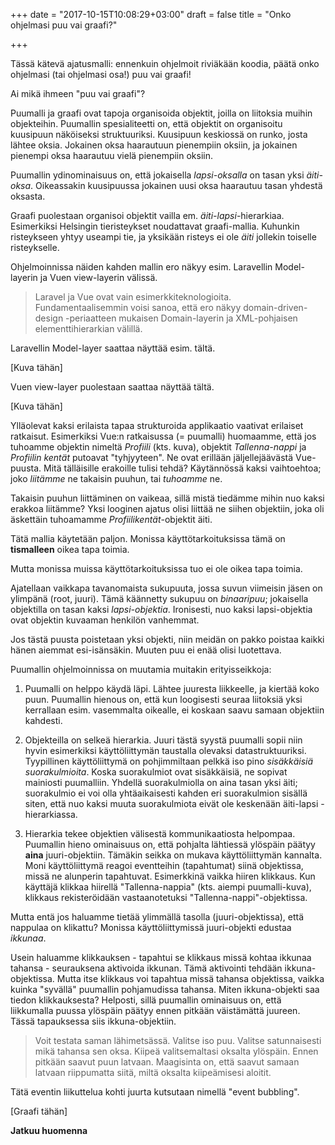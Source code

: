 +++
date = "2017-10-15T10:08:29+03:00"
draft = false
title = "Onko ohjelmasi puu vai graafi?"

+++

Tässä kätevä ajatusmalli: ennenkuin ohjelmoit riviäkään koodia, päätä onko ohjelmasi (tai ohjelmasi osa!) puu vai graafi!

Ai mikä ihmeen "puu vai graafi"?

Puumalli ja graafi ovat tapoja organisoida objektit, joilla on liitoksia muihin objekteihin. Puumallin spesialiteetti on, että objektit on organisoitu kuusipuun näköiseksi struktuuriksi. Kuusipuun keskiossä on runko, josta lähtee oksia. Jokainen oksa haarautuun pienempiin oksiin, ja jokainen pienempi oksa haarautuu vielä pienempiin oksiin. 

Puumallin ydinominaisuus on, että jokaisella *lapsi-oksalla* on tasan yksi *äiti-oksa*. Oikeassakin kuusipuussa jokainen uusi oksa haarautuu tasan yhdestä oksasta. 

Graafi puolestaan organisoi objektit vailla em. *äiti-lapsi*-hierarkiaa. Esimerkiksi Helsingin tieristeykset noudattavat graafi-mallia. Kuhunkin risteykseen yhtyy useampi tie, ja yksikään risteys ei ole *äiti* jollekin toiselle risteykselle.

Ohjelmoinnissa näiden kahden mallin ero näkyy esim. Laravellin Model-layerin ja Vuen view-layerin välissä.

> Laravel ja Vue ovat vain esimerkkiteknologioita. Fundamentaalisemmin voisi sanoa, että ero näkyy domain-driven-design -periaatteen mukaisen Domain-layerin ja XML-pohjaisen elementtihierarkian välillä.

Laravellin Model-layer saattaa näyttää esim. tältä.

[Kuva tähän]

Vuen view-layer puolestaan saattaa näyttää tältä.

[Kuva tähän]

Ylläolevat kaksi erilaista tapaa strukturoida applikaatio vaativat erilaiset ratkaisut. Esimerkiksi Vue:n ratkaisussa (= puumalli) huomaamme, että jos tuhoamme objektin nimeltä *Profiili* (kts. kuva), objektit *Tallenna-nappi* ja *Profiilin kentät* putoavat "tyhjyyteen". Ne ovat erillään jäljellejäävästä Vue-puusta. Mitä tälläisille erakoille tulisi tehdä? Käytännössä kaksi vaihtoehtoa; joko *liitämme* ne takaisin puuhun, tai *tuhoamme* ne.

Takaisin puuhun liittäminen on vaikeaa, sillä mistä tiedämme mihin nuo kaksi erakkoa liitämme? Yksi looginen ajatus olisi liittää ne siihen objektiin, joka oli äskettäin tuhoamamme *Profiilikentät*-objektit äiti.

Tätä mallia käytetään paljon. Monissa käyttötarkoituksissa tämä on **tismalleen** oikea tapa toimia. 

Mutta monissa muissa käyttötarkoituksissa tuo ei ole oikea tapa toimia.

Ajatellaan vaikkapa tavanomaista sukupuuta, jossa suvun viimeisin jäsen on ylimpänä (root, juuri). Tämä käännetty sukupuu on *binaaripuu*; jokaisella objektilla on tasan kaksi *lapsi-objektia*. Ironisesti, nuo kaksi lapsi-objektia ovat objektin kuvaaman henkilön vanhemmat.

Jos tästä puusta poistetaan yksi objekti, niin meidän on pakko poistaa kaikki hänen aiemmat esi-isänsäkin. Muuten puu ei enää olisi luotettava.

Puumallin ohjelmoinnissa on muutamia muitakin erityisseikkoja:

1. Puumalli on helppo käydä läpi. Lähtee juuresta liikkeelle, ja kiertää koko puun. Puumallin hienous on, että kun loogisesti seuraa liitoksiä yksi kerrallaan esim. vasemmalta oikealle, ei koskaan saavu samaan objektiin kahdesti.

2. Objekteilla on selkeä hierarkia. Juuri tästä syystä puumalli sopii niin hyvin esimerkiksi käyttöliittymän taustalla olevaksi datastruktuuriksi. Tyypillinen käyttöliittymä on pohjimmiltaan pelkkä iso pino *sisäkkäisiä suorakulmioita*. Koska suorakulmiot ovat sisäkkäisiä, ne sopivat mainiosti puumalliin. Yhdellä suorakulmiolla on aina tasan yksi äiti; suorakulmio ei voi olla yhtäaikaisesti kahden eri suorakulmion sisällä siten, että nuo kaksi muuta suorakulmiota eivät ole keskenään äiti-lapsi -hierarkiassa.

3. Hierarkia tekee objektien välisestä kommunikaatiosta helpompaa. Puumallin hieno ominaisuus on, että pohjalta lähtiessä ylöspäin päätyy **aina** juuri-objektiin. Tämäkin seikka on mukava käyttöliittymän kannalta. Moni käyttöliittymä reagoi eventteihin (tapahtumat) siinä objektissa, missä ne alunperin tapahtuvat. Esimerkkinä vaikka hiiren klikkaus. Kun käyttäjä klikkaa hiirellä "Tallenna-nappia" (kts. aiempi puumalli-kuva), klikkaus rekisteröidään vastaanotetuksi "Tallenna-nappi"-objektissa. 

Mutta entä jos haluamme tietää ylimmällä tasolla (juuri-objektissa), että nappulaa on klikattu? Monissa käyttöliittymissä juuri-objekti edustaa *ikkunaa*. 

Usein haluamme klikkauksen - tapahtui se klikkaus missä kohtaa ikkunaa tahansa - seurauksena aktivoida ikkunan. Tämä aktivointi tehdään ikkuna-objektissa. Mutta itse klikkaus voi tapahtua missä tahansa objektissa, vaikka kuinka "syvällä" puumallin pohjamudissa tahansa. Miten ikkuna-objekti saa tiedon klikkauksesta? Helposti, sillä puumallin ominaisuus on, että liikkumalla puussa ylöspäin päätyy ennen pitkään väistämättä juureen. Tässä tapauksessa siis ikkuna-objektiin. 

> Voit testata saman lähimetsässä. Valitse iso puu. Valitse satunnaisesti mikä tahansa sen oksa. Kiipeä valitsemaltasi oksalta ylöspäin. Ennen pitkään saavut puun latvaan. Maagisinta on, että saavut samaan latvaan riippumatta siitä, miltä oksalta kiipeämisesi aloitit.

Tätä eventin liikuttelua kohti juurta kutsutaan nimellä "event bubbling".

[Graafi tähän]

**Jatkuu huomenna** 
